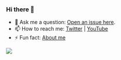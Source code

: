 ### Hi there 👋

<!--
**manoil/manoil** is a ✨ _special_ ✨ repository because its `README.md` (this file) appears on your GitHub profile.

Here are some ideas to get you started:

- 🔭 I’m currently working on ...
- 🌱 I’m currently learning ...
- 👯 I’m looking to collaborate on ...
- 🤔 I’m looking for help with ...
- 💬 Ask me about ...
- 📫 How to reach me: ...
- 😄 Pronouns: ...
- ⚡ Fun fact: ...
-->



- 💬 Ask me a question: [Open an issue here](https://github.com/VirtualOilCake/VirtualOilCake/issues/new).
- 📫 How to reach me: [Twitter](https://twitter.com/virtualoilcake) | [YouTube](https://www.youtube.com/channel/UCCs266kDJJ3OMk-WcqFt6Ng)
- ⚡ Fun fact: [About me](https://youtu.be/dQw4w9WgXcQ)

![](https://github-readme-stats.vercel.app/api?username=VirtualOilCake)
